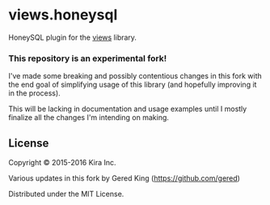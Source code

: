 # views.honeysql

HoneySQL plugin for the [views](https://github.com/gered/views) library.


###  This repository is an experimental fork!

I've made some breaking and possibly contentious changes in this fork
with the end goal of simplifying usage of this library (and hopefully
improving it in the process).

This will be lacking in documentation and usage examples until I mostly
finalize all the changes I'm intending on making.


## License

Copyright © 2015-2016 Kira Inc.

Various updates in this fork by Gered King (https://github.com/gered)

Distributed under the MIT License.
